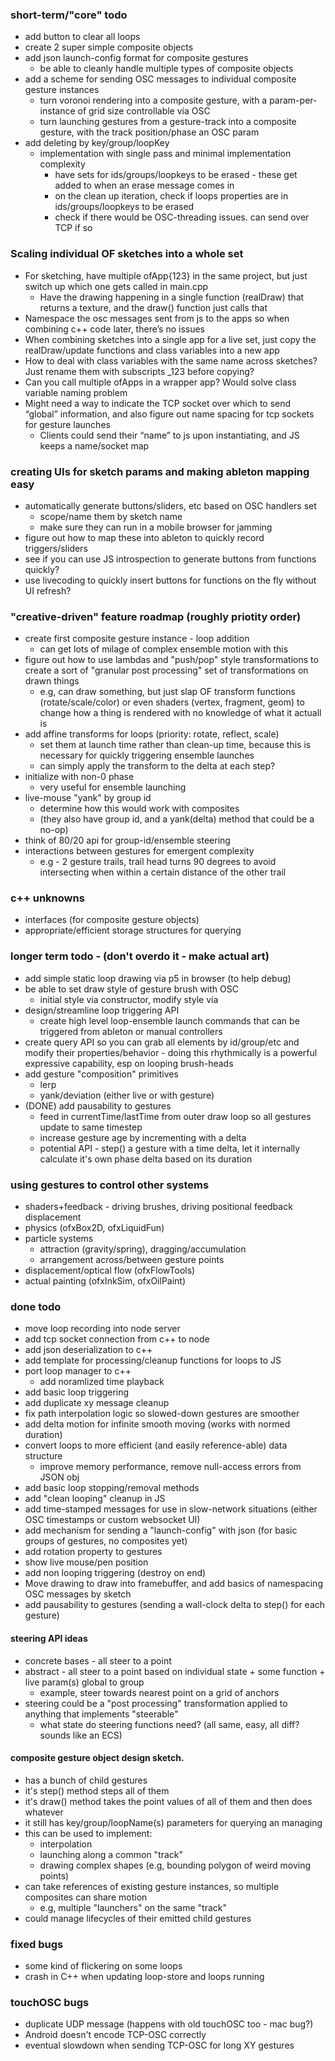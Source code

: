 ### short-term/"core" todo
- add button to clear all loops
- create 2 super simple composite objects
- add json launch-config format for composite gestures
    - be able to cleanly handle multiple types of composite objects
- add a scheme for sending OSC messages to individual composite gesture instances
    - turn voronoi rendering into a composite gesture, with a 
      param-per-instance of grid size controllable via OSC
    - turn launching gestures from a gesture-track into a composite gesture,
      with the track position/phase an OSC param
- add deleting by key/group/loopKey
  - implementation with single pass and minimal implementation complexity
    - have sets for ids/groups/loopkeys to be erased - these get added to when an erase message comes in 
    - on the clean up iteration, check if loops properties are in ids/groups/loopkeys to be erased
    - check if there would be OSC-threading issues. can send over TCP if so 


### Scaling individual OF sketches into a whole set 
- For sketching, have multiple ofApp{123} in the same project, but just switch 
  up which one gets called in main.cpp
    - Have the drawing happening in a single function (realDraw) that returns a 
      texture, and the draw() function just calls that 
- Namespace the osc messages sent from js to the apps so when combining c++ code later, there’s no issues 
- When combining sketches into a single app for a live set, 
  just copy the realDraw/update functions and class variables into a new app
- How to deal with class variables with the same name across sketches? 
  Just rename them with subscripts _123 before copying? 
- Can you call multiple ofApps in a wrapper app? Would solve class variable naming problem 
- Might need a way to indicate the TCP socket over which to send “global” 
  information, and also figure out name spacing for tcp sockets for gesture launches 
    - Clients could send their “name” to js upon instantiating, and JS keeps a name/socket map 



### creating UIs for sketch params and making ableton mapping easy
- automatically generate buttons/sliders, etc based on OSC handlers set
    - scope/name them by sketch name
    - make sure they can run in a mobile browser for jamming
- figure out how to map these into ableton to quickly record triggers/sliders
- see if you can use JS introspection to generate buttons from functions quickly?
- use livecoding to quickly insert buttons for functions on the fly without UI refresh?
### "creative-driven" feature roadmap (roughly priotity order)
- create first composite gesture instance - loop addition
    - can get lots of milage of complex ensemble motion with this
- figure out how to use lambdas and "push/pop" style transformations to create a sort of
  "granular post processing" set of transformations on drawn things
    - e.g, can draw something, but just slap OF transform functions (rotate/scale/color)
      or even shaders (vertex, fragment, geom) to change how a thing is rendered with no
      knowledge of what it actuall is
- add affine transforms for loops (priority: rotate, reflect, scale)
    - set them at launch time rather than clean-up time, because 
      this is necessary for quickly triggering ensemble launches
    - can simply apply the transform to the delta at each step?
- initialize with non-0 phase
    - very useful for ensemble launching
- live-mouse "yank" by group id
    - determine how this would work with composites 
    - (they also have group id, and a yank(delta) method that could be a no-op)
- think of 80/20 api for group-id/ensemble steering
- interactions between gestures for emergent complexity
    - e.g - 2 gesture trails, trail head turns 90 degrees to avoid intersecting when 
      within a certain distance of the other trail


### c++ unknowns
- interfaces (for composite gesture objects)
- appropriate/efficient storage structures for querying 


### longer term todo - (don't overdo it - make actual art)
- add simple static loop drawing via p5 in browser (to help debug)
- be able to set draw style of gesture brush with OSC
    - initial style via constructor, modify style via 
- design/streamline loop triggering API 
    - create high level loop-ensemble launch commands that can be triggered from ableton or manual controllers
- create query API so you can grab all elements by id/group/etc and modify their properties/behavior
        - doing this rhythmically is a powerful expressive capability, esp on looping brush-heads
- add gesture "composition" primitives
    - lerp
    - yank/deviation (either live or with gesture)
- (DONE) add pausability to gestures
    - feed in currentTime/lastTime from outer draw loop so all gestures update to same timestep
    - increase gesture age by incrementing with a delta
    - potential API - step() a gesture with a time delta, let it internally calculate 
      it's own phase delta based on its duration


### using gestures to control other systems
- shaders+feedback - driving brushes, driving positional feedback displacement
- physics (ofxBox2D, ofxLiquidFun)
- particle systems
    - attraction (gravity/spring), dragging/accumulation
    - arrangement across/between gesture points
- displacement/optical flow (ofxFlowTools)
- actual painting (ofxInkSim, ofxOilPaint)

### done todo 
- move loop recording into node server
- add tcp socket connection from c++ to node 
- add json deserialization to c++
- add template for processing/cleanup functions for loops to JS
- port loop manager to c++
    - add noramlized time playback
- add basic loop triggering
- add duplicate xy message cleanup
- fix path interpolation logic so slowed-down gestures are smoother
- add delta motion for infinite smooth moving (works with normed duration)
- convert loops to more efficient (and easily reference-able) data structure
    - improve memory performance, remove null-access errors from JSON obj
- add basic loop stopping/removal methods
- add "clean looping" cleanup in JS
- add time-stamped messages for use in slow-network situations (either OSC timestamps or custom websocket UI)
- add mechanism for sending a "launch-config" with json (for basic groups of gestures, no composites yet)
- add rotation property to gestures
- show live mouse/pen position
- add non looping triggering (destroy on end)
- Move drawing to draw into framebuffer, and add basics of namespacing OSC messages by sketch
- add pausability to gestures (sending a wall-clock delta to step() for each gesture)


#### steering API ideas
- concrete bases - all steer to a point
- abstract - all steer to a point based on individual state + some function + live param(s) global to group
    - example, steer towards nearest point on a grid of anchors 
- steering could be a "post processing" transformation applied to anything that implements "steerable"
    - what state do steering functions need? (all same, easy, all diff? sounds like an ECS)


#### composite gesture object design sketch.
- has a bunch of child gestures
- it's step() method steps all of them 
- it's draw() method takes the point values of all of them and then does whatever
- it still has key/group/loopName(s) parameters for querying an managing
- this can be used to implement:
    - interpolation
    - launching along a common "track" 
    - drawing complex shapes (e.g, bounding polygon of weird moving points)
- can take references of existing gesture instances, so multiple composites can share motion
    - e.g, multiple "launchers" on the same "track" 
- could manage lifecycles of their emitted child gestures


### fixed bugs
- some kind of flickering on some loops
- crash in C++ when updating loop-store and loops running


### touchOSC bugs
- duplicate UDP message (happens with old touchOSC too - mac bug?)
- Android doesn't encode TCP-OSC correctly
- eventual slowdown when sending TCP-OSC for long XY gestures